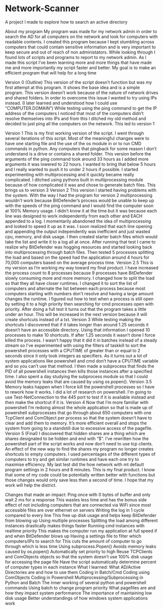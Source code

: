 # Network-Scanner
A project I made to explore how to search an active directory


About my program
	My program was made for my network admin in order to search the AD for all computers on the network and look for computers with readable contents. I created this program because I kept stumbling across computers that could contain sensitive information and is very important to keep secure and out of reach of non administators. While looking through I found lots of scripts and programs to report to my network admin. As I made this script I’ve been learning more and more things that have made me and more importantly my script faster and better. My goal is to make an efficient program that will help for a long time


Version 0 (Outline)
	This version of the script doesn’t function but was my first attempt at this program. It shows the base idea and is a simple program. This version doesn’t work because of the nature of network drives and shared folders. In order to overcome this issue I wanted to try using IPs instead. (I later learned and understood how I could use  “COMPUTER.DOMAIN”)
	While testing using the ping command to get the IP address of the computers I noticed that most of the computers didn’t resolve themselves into IPs and from this I ditched my old method and decided to just ping all the computers on the network. This led to version 1

Version 1
	This is my first working version of the script. I went through several iterations of this script. Most of the meaningful changes were to have one starting file and the use of the os module in or to run CMD commands in python. Any computers that pingback for some reason I don’t understand is a drive or contains a shared folder. This version before the arguments of the ping command took around 33 hours as I added more arguments it was lowered to 22 hours. I wanted to bring that below 5 hours and I really wanted to push it to under 2 hours if possible. I started experimenting with multiprocessing and it quickly became really complicated. I ditched using pythons built in multiprocessing module because of how complicated it was and chose to generate batch files. This brings us to version 3
Version 2
	This version I started having problems with the system. With the way I had the program for version 2 multiprocessing wouldn’t work because BitDefender’s process would be unable to keep up with the speeds of the ping command and I would find the computer soon at 100% Memory usage. I didn’t know it at the time but it was because each line was designed to work independently from each other and EACH appended to a log. I momentarily abandoned the idea of multiprocessing and looked to speed it up as it was. I soon realized that each line opening and appending the output independently was inefficient and just wasted cpu, memory, and disk usage. I then created starter batch files which would take the list and write it to a log all at once. After running that test I came to realize why BitDefender was hogging resources and started looking back into multiprocessing through batch files. Then tested 5 processes splitting the load and based on the speed had the application around 4 hours for 70,000 computers based on the average process time.
Version 2.5
	This is my version as I’m working my way toward my final product. I have increased the process count to 8 processes because 9 processes have BitDefender slowly consuming more and more memory. I changed how to split the load so that they all have closer runtimes. I changed it to sort the list of computers and alternate the list between each process because most computers starting with numbers don't resolve and having a large amount changes the runtime. I figured out how to test when a process is still open by setting it to a high priority then searching for cmd processes open with priority. After doing a full test it turns out that the program takes a little under an hour. This will be increased in the next version because it will create shortcuts instead of a txt.
Version 3
	While testing making the shortcuts I discovered that if it takes longer than around 1.25 seconds it doesn’t have an accessible directory. Using that information I opened 10 processes to make 10 shortcuts. If after 1.25 seconds it wasn’t done I force killed the process. I wasn’t happy that it did it in batches instead of a steady stream so I’ve experimented with using the filters of taskkill to sort the powershell processes with a CPUTIME of greater than or equal to 2 seconds since it only took integers as specifiers. As it turns out a lot of system applications like powershell and cmd don’t have a CPUTIME variable and so you can’t use that method. I then made a subprocess that finds the PID of all powershell instances then kills those instances after a specified time. I also spent a day studying the subprocess module so that I could avoid the memory leaks that are caused by using os.popen().
Version 3.5
	Memory leaks happen when I force kill the powershell processes so I have to rework how it works. I did a lot of research on powershell. I'm going to use Test-NetConnection to the 445 port to test if it is available instead and then make the shortcut if it is.
Version 4
	Now that I’m more familiar with powershell I’m redoing almost the whole application so that is made up of powershell subprocesses that go through about 650 computers with one TcpClient and ComObject per process so that the system doesn’t have to clear and add them to memory. It’s more efficient overall and stops the system from going to a standstill due to excessive access of the pagefile.
Version 5 (Final)
	I discovered that hidden shares are a thing which are shares designated to be hidden and end with “$”. I’ve rewritten how the powershell part of the script works and now don’t need to use tcp clients. An effect of the new way to find the shares my program no longer creates shortcuts to empty computers. I used percentages of the different types of computers to try and get similar runtimes and have each one try to maximise efficiency. My last test did the how network with mt default program settings in 2 hours and 8 minutes. This is my final product. I know that some of my code could be potentially written better with functions but those changes would only save less then a second of time. I hope that my work will help the district.
	

Changes that made an impact:
	Ping once with 0 bytes of buffer and only wait 2 ms for a response
	This wastes less time and has the bonus side effect of not including computers that are connected via WiFi since most accessible files are over ethernet on servers
	Writing the log in 1 cycle compared to every line
	This free up disk usage and helps keep BitDefender from blowing up
	Using multiple processes
	Splitting the load among different instances drastically makes things faster
	Running cmd instances with realtime priority
	This makes the computer run my application at full speed if and when BitDefender blows up
	Having a settings file to filter which computers/IPs to search for
	This cuts the amount of computer to go through which is less time
	Using subprocess.Popen()
	Avoids memory leaks caused by os.popen()
	Automatically set priority to high
	Reuse TCPClients and ComObjects objects so that the system doesn’t use 100% disk usage for accessing the page file
	Have the script automatically determine percent of computer types in each instance
What I learned:
	What AD/Active Directories are and how to use them
	Coding in Batch/Cmd
	Coding using ComObjects
	Coding in Powershell
	Multiprocessing/Subprocessing in Python and Batch
	The inner working of several python and powershell commands
	Using batch to change program priority
	What pagefiles are and how they impact system performance
	The importance of maintaining low disk usage
	Better understandings of how windows system applications work
